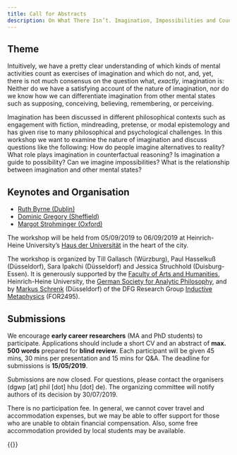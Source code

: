 ```yaml
---
title: Call for Abstracts
description: On What There Isn’t. Imagination, Impossibilities and Counterfactual Reasoning. 5th – 6th September 2019, Heinrich-Heine University Düsseldorf, Germany.
---
```


## Theme 
Intuitively, we have a pretty clear understanding of which kinds of mental activities count as exercises of imagination and which do not, and, yet, there is not much consensus on the question what, _exactly_, imagination is: Neither do we have a satisfying account of the nature of imagination, nor do we know how we can differentiate imagination from other mental states such as supposing, conceiving, believing, remembering, or perceiving.

Imagination has been discussed in different philosophical contexts such as engagement with fiction, mindreading, pretense, or modal epistemology and has given rise to many philosophical and psychological challenges. In this workshop we want to examine the nature of imagination and discuss questions like the following: How do people imagine alternatives to reality? What role plays imagination in counterfactual reasoning? Is imagination a guide to possibility? Can we imagine impossibilities? What is the relationship between imagination and other mental states?

## Keynotes and Organisation

- [Ruth Byrne (Dublin)](https://www.tcd.ie/research/profiles/?profile=rmbyrne)
- [Dominic Gregory (Sheffield)](https://www.sheffield.ac.uk/philosophy/staff/profiles/gregory)
- [Margot Strohminger (Oxford)](http://www.margotstrohminger.net/)

The workshop will be held from 05/09/2019 to 06/09/2019 at Heinrich-Heine University’s [Haus der Universität](http://www.hdu.hhu.de/en.html) in the heart of the city.

The workshop is organized by Till Gallasch (Würzburg), Paul Hasselkuß (Düsseldorf), Sara Ipakchi (Düsseldorf) and Jessica Struchhold (Duisburg-Essen). It is generously supported by the [Faculty of Arts and Humanities](http://www.philo.hhu.de/en.html), Heinrich-Heine University, the [German Society for Analytic Philosophy](https://www.gap-im-netz.de/en/), and by [Markus Schrenk](https://www.philosophie.hhu.de/en/staff/philosophy-iii-metaphysics-and-philosophy-of-language/markus-schrenk) (Düsseldorf) of the DFG Research Group [Inductive Metaphysics](https://indmet.weebly.com/) (FOR2495).

## Submissions

We encourage **early career researchers** (MA and PhD students) to participate. Applications should include a short CV and an abstract of **max. 500 words** prepared for **blind review**. Each participant will be given 45 mins, 30 mins per presentation and 15 mins for Q&A. The deadline for submissions is **15/05/2019**.

Submissions are now closed. For questions, please contact the organisers (dgwp [at] phil [dot] hhu [dot] de). The organizing committee will notify authors of its decision by 30/07/2019.

There is no participation fee. In general, we cannot cover travel and accommodation expenses, but we may be able to offer support for those who are unable to obtain financial compensation. Also, some free accommodation provided by local students may be available.

{{<logos>}}